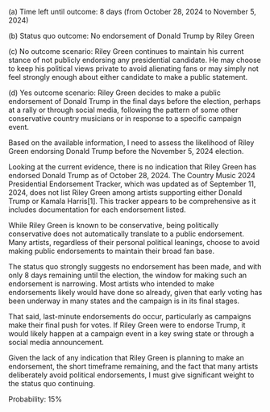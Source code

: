 (a) Time left until outcome: 8 days (from October 28, 2024 to November 5, 2024)

(b) Status quo outcome: No endorsement of Donald Trump by Riley Green

(c) No outcome scenario: Riley Green continues to maintain his current stance of not publicly endorsing any presidential candidate. He may choose to keep his political views private to avoid alienating fans or may simply not feel strongly enough about either candidate to make a public statement.

(d) Yes outcome scenario: Riley Green decides to make a public endorsement of Donald Trump in the final days before the election, perhaps at a rally or through social media, following the pattern of some other conservative country musicians or in response to a specific campaign event.

Based on the available information, I need to assess the likelihood of Riley Green endorsing Donald Trump before the November 5, 2024 election. 

Looking at the current evidence, there is no indication that Riley Green has endorsed Donald Trump as of October 28, 2024. The Country Music 2024 Presidential Endorsement Tracker, which was updated as of September 11, 2024, does not list Riley Green among artists supporting either Donald Trump or Kamala Harris[1]. This tracker appears to be comprehensive as it includes documentation for each endorsement listed.

While Riley Green is known to be conservative, being politically conservative does not automatically translate to a public endorsement. Many artists, regardless of their personal political leanings, choose to avoid making public endorsements to maintain their broad fan base.

The status quo strongly suggests no endorsement has been made, and with only 8 days remaining until the election, the window for making such an endorsement is narrowing. Most artists who intended to make endorsements likely would have done so already, given that early voting has been underway in many states and the campaign is in its final stages.

That said, last-minute endorsements do occur, particularly as campaigns make their final push for votes. If Riley Green were to endorse Trump, it would likely happen at a campaign event in a key swing state or through a social media announcement.

Given the lack of any indication that Riley Green is planning to make an endorsement, the short timeframe remaining, and the fact that many artists deliberately avoid political endorsements, I must give significant weight to the status quo continuing.

Probability: 15%